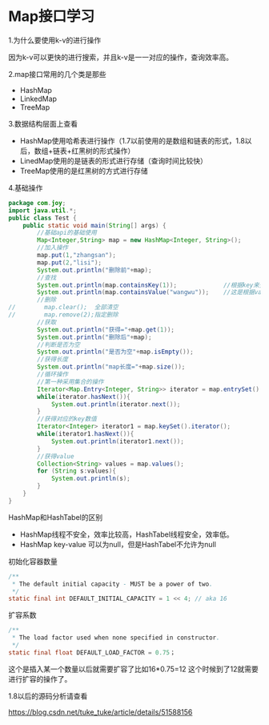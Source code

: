 # Map接口学习

1.为什么要使用k-v的进行操作

因为k-v可以更快的进行搜索，并且k-v是一一对应的操作，查询效率高。

2.map接口常用的几个类是那些

- HashMap
- LinkedMap
- TreeMap

3.数据结构层面上查看

- HashMap使用哈希表进行操作（1.7以前使用的是数组和链表的形式，1.8以后，数组+链表+红黑树的形式操作）
- LinedMap使用的是链表的形式进行存储（查询时间比较快）
- TreeMap使用的是红黑树的方式进行存储

4.基础操作

```java
package com.joy;
import java.util.*;
public class Test {
    public static void main(String[] args) {
        //基础api的基础使用
        Map<Integer,String> map = new HashMap<Integer, String>();
        //加入操作
        map.put(1,"zhangsan");
        map.put(2,"lisi");
        System.out.println("删除前"+map);
        //查找
        System.out.println(map.containsKey(1));             //根据key来查询
        System.out.println(map.containsValue("wangwu"));    //这是根据value来查询
        //删除
//        map.clear();  全部清空
//        map.remove(2);指定删除
        //获取
        System.out.println("获得="+map.get(1));
        System.out.println("删除后"+map);
        //判断是否为空
        System.out.println("是否为空"+map.isEmpty());
        //获得长度
        System.out.println("map长度="+map.size());
        //循环操作
        //第一种采用集合的操作
        Iterator<Map.Entry<Integer, String>> iterator = map.entrySet().iterator();
        while(iterator.hasNext()){
            System.out.println(iterator.next());
        }
        //获得对应的key数值
        Iterator<Integer> iterator1 = map.keySet().iterator();
        while(iterator1.hasNext()){
            System.out.println(iterator1.next());
        }
        //获得value
        Collection<String> values = map.values();
        for (String s:values){
            System.out.println(s);
        }
    }
}
```

HashMap和HashTabel的区别

- HashMap线程不安全，效率比较高，HashTabel线程安全，效率低。
- HashMap key-value 可以为null，但是HashTabel不允许为null

初始化容器数量

```java
/**
 * The default initial capacity - MUST be a power of two.
 */
static final int DEFAULT_INITIAL_CAPACITY = 1 << 4; // aka 16
```

扩容系数

```java
/**
 * The load factor used when none specified in constructor.
 */
static final float DEFAULT_LOAD_FACTOR = 0.75；
```

这个是插入某一个数量以后就需要扩容了比如16*0.75=12 这个时候到了12就需要进行扩容的操作了。

1.8以后的源码分析请查看

https://blog.csdn.net/tuke_tuke/article/details/51588156